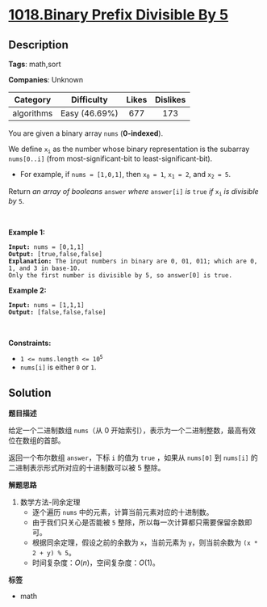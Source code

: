 # [1018.Binary Prefix Divisible By 5](https://leetcode.com/problems/binary-prefix-divisible-by-5/description/)

## Description

**Tags**: math,sort

**Companies**: Unknown

|  Category  |  Difficulty   | Likes | Dislikes |
| :--------: | :-----------: | :---: | :------: |
| algorithms | Easy (46.69%) |  677  |   173    |

<p>You are given a binary array <code>nums</code> (<strong>0-indexed</strong>).</p>
<p>We define <code>x<sub>i</sub></code> as the number whose binary representation is the subarray <code>nums[0..i]</code> (from most-significant-bit to least-significant-bit).</p>
<ul>
  <li>For example, if <code>nums = [1,0,1]</code>, then <code>x<sub>0</sub> = 1</code>, <code>x<sub>1</sub> = 2</code>, and <code>x<sub>2</sub> = 5</code>.</li>
</ul>
<p>Return <em>an array of booleans </em><code>answer</code><em> where </em><code>answer[i]</code><em> is </em><code>true</code><em> if </em><code>x<sub>i</sub></code><em> is divisible by </em><code>5</code>.</p>
<p>&nbsp;</p>
<p><strong class="example">Example 1:</strong></p>
<pre><code><strong>Input:</strong> nums = [0,1,1]
<strong>Output:</strong> [true,false,false]
<strong>Explanation:</strong> The input numbers in binary are 0, 01, 011; which are 0, 1, and 3 in base-10.
Only the first number is divisible by 5, so answer[0] is true.</code></pre>
<p><strong class="example">Example 2:</strong></p>
<pre><code><strong>Input:</strong> nums = [1,1,1]
<strong>Output:</strong> [false,false,false]</code></pre>
<p>&nbsp;</p>
<p><strong>Constraints:</strong></p>
<ul>
  <li><code>1 &lt;= nums.length &lt;= 10<sup>5</sup></code></li>
  <li><code>nums[i]</code> is either <code>0</code> or <code>1</code>.</li>
</ul>

## Solution

**题目描述**

给定一个二进制数组 `nums`（从 0 开始索引），表示为一个二进制整数，最高有效位在数组的首部。

返回一个布尔数组 `answer`，下标 `i` 的值为 `true` ，如果从 `nums[0]` 到 `nums[i]` 的二进制表示形式所对应的十进制数可以被 5 整除。

**解题思路**

1. 数学方法-同余定理
   - 逐个遍历 `nums` 中的元素，计算当前元素对应的十进制数。
   - 由于我们只关心是否能被 `5` 整除，所以每一次计算都只需要保留余数即可。
   - 根据同余定理，假设之前的余数为 `x`，当前元素为 `y`，则当前余数为 `(x * 2 + y) % 5`。
   - 时间复杂度：$O(n)$，空间复杂度：$O(1)$。

**标签**

- math
